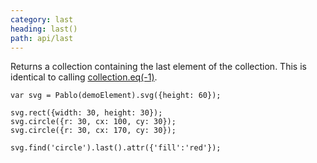 ```yaml
---
category: last
heading: last()
path: api/last
---
```


Returns a collection containing the last element of the collection. This is identical to calling [collection.eq(-1)](/api/eq/).

    var svg = Pablo(demoElement).svg({height: 60});

    svg.rect({width: 30, height: 30});
    svg.circle({r: 30, cx: 100, cy: 30});
    svg.circle({r: 30, cx: 170, cy: 30});

    svg.find('circle').last().attr({'fill':'red'});
